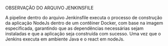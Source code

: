 OBSERVAÇÃO DO ARQUIVO JENKINSFILE

A pipeline dentro do arquivo Jenkinsfile 
executa o processo de construção da aplicação NodeJs dentro de um contêiner Docker,
com base na imagem especificada, 
garantindo que as dependências necessárias sejam instaladas 
e que a aplicação seja construída com sucesso. 
Uma vez que
o Jenkins executa em ambiente Java e o react em nodeJs.